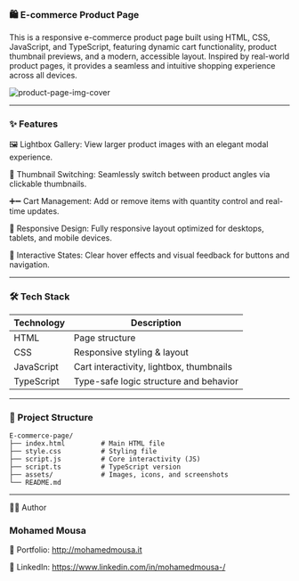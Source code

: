 ### 🛍️ E-commerce Product Page

This is a responsive e-commerce product page built using HTML, CSS, JavaScript, and TypeScript, featuring dynamic cart functionality, product thumbnail previews, and a modern, accessible layout. Inspired by real-world product pages, it provides a seamless and intuitive shopping experience across all devices.

![product-page-img-cover](https://github.com/user-attachments/assets/19e7e8d7-715e-401c-9237-e67f1d6fb8f5)

---
### ✨ Features

🖼️ Lightbox Gallery: View larger product images with an elegant modal experience.

🔄 Thumbnail Switching: Seamlessly switch between product angles via clickable thumbnails.

➕➖ Cart Management: Add or remove items with quantity control and real-time updates.

🧩 Responsive Design: Fully responsive layout optimized for desktops, tablets, and mobile devices.

🎯 Interactive States: Clear hover effects and visual feedback for buttons and navigation.

---
### 🛠️ Tech Stack

| Technology | Description                              |
| ---------- | ---------------------------------------- |
| HTML       | Page structure                           |
| CSS        | Responsive styling & layout              |
| JavaScript | Cart interactivity, lightbox, thumbnails |
| TypeScript | Type-safe logic structure and behavior   |

---
### 📁 Project Structure

```
E-commerce-page/
├── index.html         # Main HTML file
├── style.css          # Styling file
├── script.js          # Core interactivity (JS)
├── script.ts          # TypeScript version
├── assets/            # Images, icons, and screenshots
└── README.md
```

---
🙋‍♂️ Author

### Mohamed Mousa

🔗 Portfolio: http://mohamedmousa.it

🔗 LinkedIn: https://www.linkedin.com/in/mohamedmousa-/
